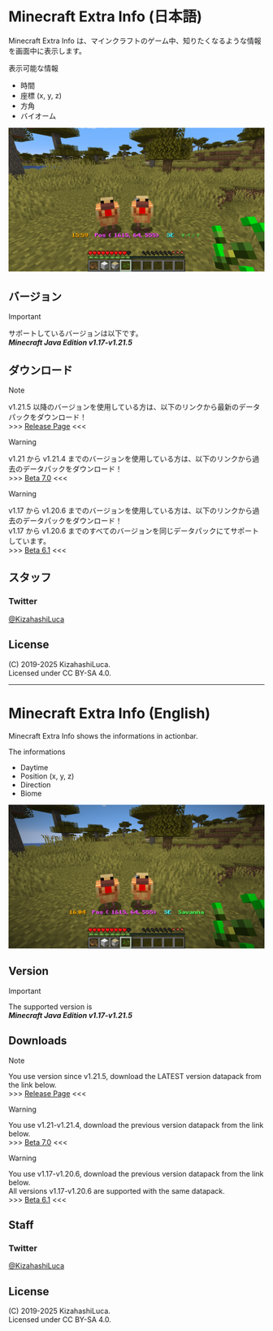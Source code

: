 # Minecraft Extra Info (日本語)
Minecraft Extra Info は、マインクラフトのゲーム中、知りたくなるような情報を画面中に表示します。

表示可能な情報
 - 時間
 - 座標 (x, y, z)
 - 方角
 - バイオーム

![SampleImage](https://github.com/KizahashiLuca/minecraft_extra_info/blob/master/sample_image_jp.png)

## バージョン
> [!IMPORTANT]  
> サポートしているバージョンは以下です。  
> ***Minecraft Java Edition v1.17-v1.21.5***

## ダウンロード
> [!NOTE]  
> v1.21.5 以降のバージョンを使用している方は、以下のリンクから最新のデータパックをダウンロード！  
> \>\>\> [Release Page](https://github.com/KizahashiLuca/minecraft_extra_info/releases) <<<

> [!WARNING]  
> v1.21 から v1.21.4 までのバージョンを使用している方は、以下のリンクから過去のデータパックをダウンロード！  
> \>\>\> [Beta 7.0](https://github.com/KizahashiLuca/minecraft_extra_info/releases/tag/beta-7.0) <<<

> [!WARNING]  
> v1.17 から v1.20.6 までのバージョンを使用している方は、以下のリンクから過去のデータパックをダウンロード！  
> v1.17 から v1.20.6 までのすべてのバージョンを同じデータパックにてサポートしています。  
> \>\>\> [Beta 6.1](https://github.com/KizahashiLuca/minecraft_extra_info/releases/tag/beta-6.1) <<<

## スタッフ
### Twitter
[@KizahashiLuca][twitter]

## License
(C) 2019-2025 KizahashiLuca.  
Licensed under CC BY-SA 4.0.


[twitter]:https://www.twitter.com/KizahashiLuca

---

# Minecraft Extra Info (English)
Minecraft Extra Info shows the informations in actionbar.

The informations
 - Daytime
 - Position (x, y, z)
 - Direction
 - Biome

![SampleImage](https://github.com/KizahashiLuca/minecraft_extra_info/blob/master/sample_image_en.png)

## Version
> [!IMPORTANT]  
> The supported version is  
> ***Minecraft Java Edition v1.17-v1.21.5***

## Downloads
> [!NOTE]  
> You use version since v1.21.5, download the LATEST version datapack from the link below.  
> \>\>\> [Release Page](https://github.com/KizahashiLuca/minecraft_extra_info/releases) <<<

> [!WARNING]  
> You use v1.21-v1.21.4, download the previous version datapack from the link below.  
> \>\>\> [Beta 7.0](https://github.com/KizahashiLuca/minecraft_extra_info/releases/tag/beta-7.0) <<<

> [!WARNING]  
> You use v1.17-v1.20.6, download the previous version datapack from the link below.  
> All versions v1.17-v1.20.6 are supported with the same datapack.  
> \>\>\> [Beta 6.1](https://github.com/KizahashiLuca/minecraft_extra_info/releases/tag/beta-6.1) <<<

## Staff
### Twitter
[@KizahashiLuca][twitter]

## License
(C) 2019-2025 KizahashiLuca.  
Licensed under CC BY-SA 4.0.


[twitter]:https://www.twitter.com/KizahashiLuca